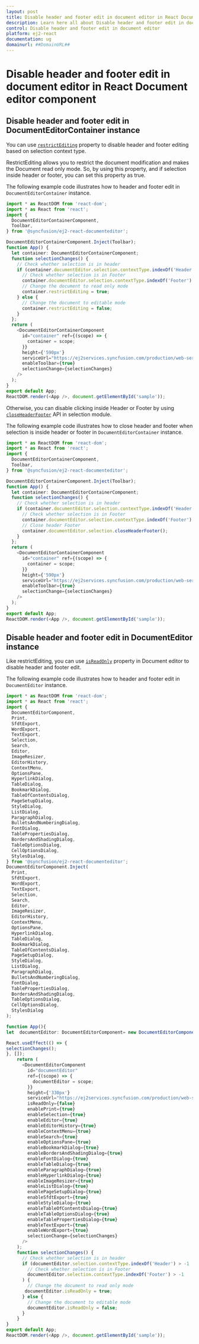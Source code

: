 ```yaml
---
layout: post
title: Disable header and footer edit in document editor in React Document editor component | Syncfusion
description: Learn here all about Disable header and footer edit in document editor in Syncfusion React Document editor component of Syncfusion Essential JS 2 and more.
control: Disable header and footer edit in document editor 
platform: ej2-react
documentation: ug
domainurl: ##DomainURL##
---
```


# Disable header and footer edit in document editor in React Document editor component

## Disable header and footer edit in DocumentEditorContainer instance

You can use [`restrictEditing`](https://ej2.syncfusion.com/react/documentation/api/document-editor-container/#restrictediting) property to disable header and footer editing based on selection context type.

RestrictEditing allows you to restrict the document modification and makes the Document read only mode. So, by using this property, and if selection inside header or footer, you can set this property as true.

The following example code illustrates how to header and footer edit in `DocumentEditorContainer` instance.

```ts
import * as ReactDOM from 'react-dom';
import * as React from 'react';
import {
  DocumentEditorContainerComponent,
  Toolbar,
} from '@syncfusion/ej2-react-documenteditor';

DocumentEditorContainerComponent.Inject(Toolbar);
function App() {
  let container: DocumentEditorContainerComponent;
  function selectionChanges() {
    // Check whether selection is in header
    if (container.documentEditor.selection.contextType.indexOf('Header') > -1 ||
      // Check whether selection is in Footer
      container.documentEditor.selection.contextType.indexOf('Footer') > -1) {
      // Change the document to read only mode
      container.restrictEditing = true;
    } else {
      // Change the document to editable mode
      container.restrictEditing = false;
    }
  };
  return (
    <DocumentEditorContainerComponent
      id="container" ref={(scope) => {
        container = scope;
      }}
      height={'590px'}
      serviceUrl="https://ej2services.syncfusion.com/production/web-services/api/documenteditor/"
      enableToolbar={true}
      selectionChange={selectionChanges}
    />
  );
}
export default App;
ReactDOM.render(<App />, document.getElementById('sample'));

```

Otherwise, you can disable clicking inside Header or Footer by using [`closeHeaderFooter`](https://ej2.syncfusion.com/react/documentation/api/document-editor/selection/#closeheaderfooter) API in selection module.

The following example code illustrates how to close header and footer when selection is inside header or footer in `DocumentEditorContainer` instance.

```ts
import * as ReactDOM from 'react-dom';
import * as React from 'react';
import {
  DocumentEditorContainerComponent,
  Toolbar,
} from '@syncfusion/ej2-react-documenteditor';

DocumentEditorContainerComponent.Inject(Toolbar);
function App() {
  let container: DocumentEditorContainerComponent;
  function selectionChanges() {
    // Check whether selection is in header
    if (container.documentEditor.selection.contextType.indexOf('Header') > -1 ||
      // Check whether selection is in Footer
      container.documentEditor.selection.contextType.indexOf('Footer') > -1) {
      // Close header Footer
      container.documentEditor.selection.closeHeaderFooter();
    }
  };
  return (
    <DocumentEditorContainerComponent
      id="container" ref={(scope) => {
        container = scope;
      }}
      height={'590px'}
      serviceUrl="https://ej2services.syncfusion.com/production/web-services/api/documenteditor/"
      enableToolbar={true}
      selectionChange={selectionChanges}
    />
  );
}
export default App;
ReactDOM.render(<App />, document.getElementById('sample'));

```

## Disable header and footer edit in DocumentEditor instance

Like restrictEditing, you can use [`isReadOnly`](https://ej2.syncfusion.com/react/documentation/api/document-editor/#isreadonly) property in Document editor to disable header and footer edit.

The following example code illustrates how to header and footer edit in `DocumentEditor` instance.

```ts
import * as ReactDOM from 'react-dom';
import * as React from 'react';
import {
  DocumentEditorComponent,
  Print,
  SfdtExport,
  WordExport,
  TextExport,
  Selection,
  Search,
  Editor,
  ImageResizer,
  EditorHistory,
  ContextMenu,
  OptionsPane,
  HyperlinkDialog,
  TableDialog,
  BookmarkDialog,
  TableOfContentsDialog,
  PageSetupDialog,
  StyleDialog,
  ListDialog,
  ParagraphDialog,
  BulletsAndNumberingDialog,
  FontDialog,
  TablePropertiesDialog,
  BordersAndShadingDialog,
  TableOptionsDialog,
  CellOptionsDialog,
  StylesDialog,
} from '@syncfusion/ej2-react-documenteditor';
DocumentEditorComponent.Inject(
  Print,
  SfdtExport,
  WordExport,
  TextExport,
  Selection,
  Search,
  Editor,
  ImageResizer,
  EditorHistory,
  ContextMenu,
  OptionsPane,
  HyperlinkDialog,
  TableDialog,
  BookmarkDialog,
  TableOfContentsDialog,
  PageSetupDialog,
  StyleDialog,
  ListDialog,
  ParagraphDialog,
  BulletsAndNumberingDialog,
  FontDialog,
  TablePropertiesDialog,
  BordersAndShadingDialog,
  TableOptionsDialog,
  CellOptionsDialog,
  StylesDialog
);

function App(){
let  documentEditor: DocumentEditorComponent= new DocumentEditorComponent(undefined);

React.useEffect(() => {
selectionChanges();
}, []);
    return (
      <DocumentEditorComponent
        id="documentEditor"
        ref={(scope) => {
          documentEditor = scope;
        }}
        height={'330px'}
        serviceUrl="https://ej2services.syncfusion.com/production/web-services/api/documenteditor/"
        isReadOnly={false}
        enablePrint={true}
        enableSelection={true}
        enableEditor={true}
        enableEditorHistory={true}
        enableContextMenu={true}
        enableSearch={true}
        enableOptionsPane={true}
        enableBookmarkDialog={true}
        enableBordersAndShadingDialog={true}
        enableFontDialog={true}
        enableTableDialog={true}
        enableParagraphDialog={true}
        enableHyperlinkDialog={true}
        enableImageResizer={true}
        enableListDialog={true}
        enablePageSetupDialog={true}
        enableSfdtExport={true}
        enableStyleDialog={true}
        enableTableOfContentsDialog={true}
        enableTableOptionsDialog={true}
        enableTablePropertiesDialog={true}
        enableTextExport={true}
        enableWordExport={true}
        selectionChange={selectionChanges}
      />
    );
    function selectionChanges() {
      // Check whether selection is in header
      if (documentEditor.selection.contextType.indexOf('Header') > -1 ||
        // Check whether selection is in Footer
        documentEditor.selection.contextType.indexOf('Footer') > -1
      ) {
        // Change the document to read only mode
       documentEditor.isReadOnly = true;
      } else {
        // Change the document to editable mode
        documentEditor.isReadOnly = false;
      }
    }
}
export default App;
ReactDOM.render(<App />, document.getElementById('sample'));
```
